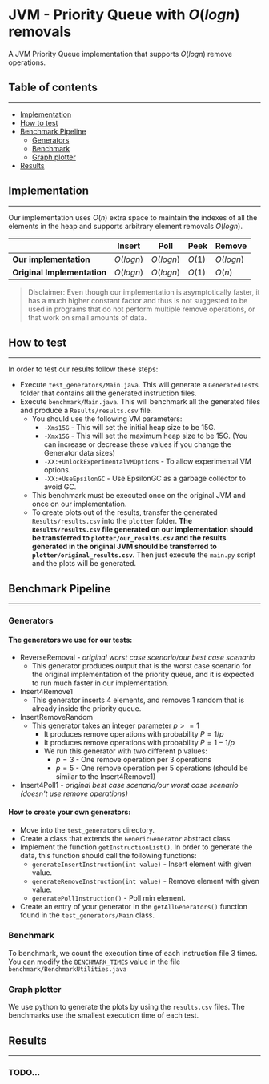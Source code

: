 # JVM - Priority Queue with $O(logn)$ removals

A JVM Priority Queue implementation that supports $O(logn)$ remove operations.

## Table of contents

---

* [Implementation](#implementation)
* [How to test](#generators)
* [Benchmark Pipeline](#benchmark-pipeline)
    * [Generators](#generators)
    * [Benchmark](#benchmark)
    * [Graph plotter](#generators)
* [Results](#results)

## Implementation

---

Our implementation uses $O(n)$ extra space to maintain the indexes of all the elements in the heap
and supports arbitrary element removals $O(logn)$.

|                             | Insert    | Poll      | Peek   | Remove    |
|-----------------------------|-----------|-----------|--------|-----------|
| **Our implementation**      | $O(logn)$ | $O(logn)$ | $O(1)$ | $O(logn)$ |
| **Original Implementation** | $O(logn)$ | $O(logn)$ | $O(1)$ | $O(n)$    |

>Disclaimer: Even though our implementation is asymptotically faster, 
it has a much higher constant factor and thus is not suggested to be used in programs 
that do not perform multiple remove operations, or that work on small amounts of data.

## How to test

---
In order to test our results follow these steps:
* Execute `test_generators/Main.java`. This will generate a `GeneratedTests` folder that contains all the generated instruction files.
* Execute `benchmark/Main.java`. This will benchmark all the generated files and produce a `Results/results.csv` file.
  * You should use the following VM parameters:
    * `-Xms15G` - This will set the initial heap size to be 15G.
    * `-Xmx15G` - This will set the maximum heap size to be 15G. (You can increase or decrease these values if you change the Generator data sizes) 
    * `-XX:+UnlockExperimentalVMOptions` - To allow experimental VM options.
    * `-XX:+UseEpsilonGC` - Use EpsilonGC as a garbage collector to avoid GC.
  * This benchmark must be executed once on the original JVM and once on our implementation.
  * To create plots out of the results, transfer the generated `Results/results.csv` into the `plotter` folder. **The `Results/results.csv` file generated on our implementation should be transferred to `plotter/our_results.csv` and the results generated in the original JVM should be transferred to `plotter/original_results.csv`**. Then just execute the `main.py` script and the plots will be generated.




## Benchmark Pipeline

---


### Generators

#### The generators we use for our tests:
* ReverseRemoval - _original worst case scenario/our best case scenario_
  * This generator produces output that is the worst case scenario for the original implementation of the priority queue, and it is expected to run much faster in our implementation.
* Insert4Remove1
  * This generator inserts 4 elements, and removes 1 random that is already inside the priority queue.
* InsertRemoveRandom
  * This generator takes an integer parameter $p>=1$
    * It produces remove operations with probability $P = 1/p$
    * It produces remove operations with probability $P = 1 - 1/p$
    * We run this generator with two different p values:
      * $p = 3$ - One remove operation per 3 operations
      * $p = 5$ - One remove operation per 5 operations (should be similar to the Insert4Remove1)
* Insert4Poll1 - _original best case scenario/our worst case scenario (doesn't use remove operations)_

#### How to create your own generators:

* Move into the `test_generators` directory.
* Create a class that extends the `GenericGenerator` abstract class.
* Implement the function `getInstructionList()`. In order to generate the data, this function should call the following functions:
  * `generateInsertInstruction(int value)` - Insert element with given value.
  * `generateRemoveInstruction(int value)` - Remove element with given value.
  * `generatePollInstruction()` - Poll min element.
* Create an entry of your generator in the `getAllGenerators()` function found in the `test_generators/Main` class.

### Benchmark
To benchmark, we count the execution time of each instruction file 3 times. You can modify the `BENCHMARK_TIMES` value in the file `benchmark/BenchmarkUtilities.java` 

### Graph plotter
We use python to generate the plots by using the `results.csv` files. The benchmarks use the smallest execution time of each test.

## Results

---

### TODO...